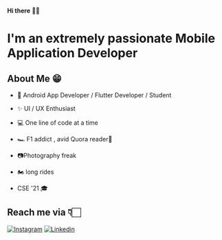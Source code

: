 **Hi there** 👋🏻

# I'm an extremely passionate Mobile Application Developer

## About Me 😁
* 📱 Android App Developer / Flutter Developer / Student

* ✨ UI / UX Enthusiast

* 💻 One line of code at a time

* 🏎️ F1 addict , avid Quora reader📖 

* 📷Photography freak

* 🏍️ long rides 

* CSE '21 🎓



## Reach me via 👇🏻

[![Instagram](https://raw.githubusercontent.com/Shubham0812/Test-Angular/master/docs/insta.png)](https://www.instagram.com/the_f1_addict/) [![Linkedin](https://raw.githubusercontent.com/Shubham0812/Test-Angular/master/docs/linkedin.png)](https://www.linkedin.com/in/lokeshbm/)
